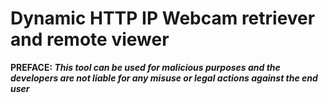 # Dynamic HTTP IP Webcam retriever and remote viewer

**PREFACE: _This tool can be used for malicious purposes and the developers are not liable for any misuse or legal actions against the end user_**
